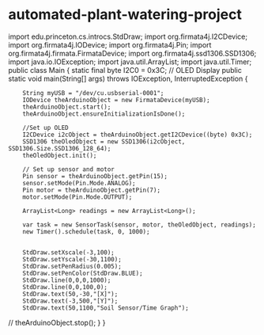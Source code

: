 # automated-plant-watering-project
import edu.princeton.cs.introcs.StdDraw;
import org.firmata4j.I2CDevice;
import org.firmata4j.IODevice;
import org.firmata4j.Pin;
import org.firmata4j.firmata.FirmataDevice;
import org.firmata4j.ssd1306.SSD1306;
import java.io.IOException;
import java.util.ArrayList;
import java.util.Timer;
public class Main {
    static final byte I2C0 = 0x3C; // OLED Display
    public static void main(String[] args) throws IOException, InterruptedException {

        String myUSB = "/dev/cu.usbserial-0001";
        IODevice theArduinoObject = new FirmataDevice(myUSB);
        theArduinoObject.start();
        theArduinoObject.ensureInitializationIsDone();

        //Set up OLED
        I2CDevice i2cObject = theArduinoObject.getI2CDevice((byte) 0x3C);
        SSD1306 theOledObject = new SSD1306(i2cObject, SSD1306.Size.SSD1306_128_64);
        theOledObject.init();

        // Set up sensor and motor
        Pin sensor = theArduinoObject.getPin(15);
        sensor.setMode(Pin.Mode.ANALOG);
        Pin motor = theArduinoObject.getPin(7);
        motor.setMode(Pin.Mode.OUTPUT);

        ArrayList<Long> readings = new ArrayList<Long>();

        var task = new SensorTask(sensor, motor, theOledObject, readings);
        new Timer().schedule(task, 0, 1000);


        StdDraw.setXscale(-3,100);
        StdDraw.setYscale(-30,1100);
        StdDraw.setPenRadius(0.005);
        StdDraw.setPenColor(StdDraw.BLUE);
        StdDraw.line(0,0,0,1000);
        StdDraw.line(0,0,100,0);
        StdDraw.text(50,-30,"[X]");
        StdDraw.text(-3,500,"[Y]");
        StdDraw.text(50,1100,"Soil Sensor/Time Graph");

//       theArduinoObject.stop();
    }
}
